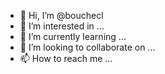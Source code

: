 - 👋 Hi, I’m @bouchecl
- 👀 I’m interested in ...
- 🌱 I’m currently learning ...
- 💞️ I’m looking to collaborate on ...
- 📫 How to reach me ...

<!---
bouchecl/bouchecl is a ✨ special ✨ repository because its `README.md` (this file) appears on your GitHub profile.
You can click the Preview link to take a look at your changes.
--->
